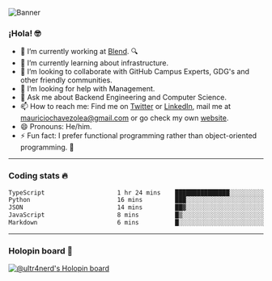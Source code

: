 ![Banner](banner.gif)
### ¡Hola! 🤓

- 🔭 I’m currently working at [Blend](https://blend.com/). 🔍
- 🌱 I’m currently learning about infrastructure.
- 👯 I’m looking to collaborate with GitHub Campus Experts, GDG's and other friendly communities.
- 🤔 I’m looking for help with Management.
- 💬 Ask me about Backend Engineering and Computer Science.
- 📫 How to reach me: Find me on [Twitter](https://twitter.com/ultr4nerd) or [LinkedIn](https://www.linkedin.com/in/ultr4nerd), mail me at [mauriciochavezolea@gmail.com](mailto:mauriciochavezolea@gmail.com) or go check my own [website](https://mauriciochavez.dev).
- 😄 Pronouns: He/him. 
- ⚡ Fun fact: I prefer functional programming rather than object-oriented programming. 🤭
---

### Coding stats 🔥

<!--START_SECTION:waka-->

```txt
TypeScript                    1 hr 24 mins    ███████████████░░░░░░░░░░   60.25 %
Python                        16 mins         ███░░░░░░░░░░░░░░░░░░░░░░   11.39 %
JSON                          14 mins         ██▓░░░░░░░░░░░░░░░░░░░░░░   10.25 %
JavaScript                    8 mins          █▒░░░░░░░░░░░░░░░░░░░░░░░   05.85 %
Markdown                      6 mins          █░░░░░░░░░░░░░░░░░░░░░░░░   04.56 %
```

<!--END_SECTION:waka-->

---

### Holopin board 🦖

[![@ultr4nerd's Holopin board](https://holopin.me/ultr4nerd)](https://holopin.io/@ultr4nerd)
